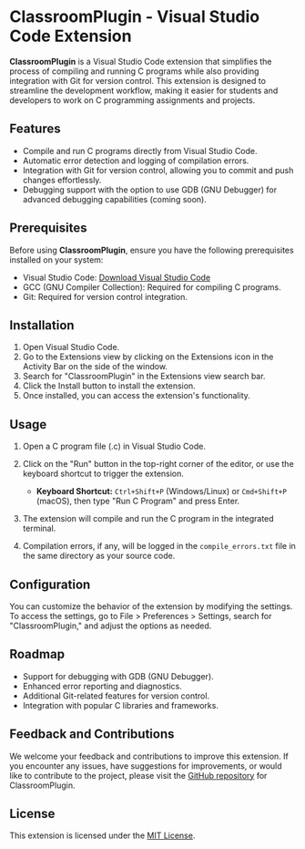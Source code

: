 # ClassroomPlugin - Visual Studio Code Extension

**ClassroomPlugin** is a Visual Studio Code extension that simplifies the process of compiling and running C programs while also providing integration with Git for version control. This extension is designed to streamline the development workflow, making it easier for students and developers to work on C programming assignments and projects.

## Features

- Compile and run C programs directly from Visual Studio Code.
- Automatic error detection and logging of compilation errors.
- Integration with Git for version control, allowing you to commit and push changes effortlessly.
- Debugging support with the option to use GDB (GNU Debugger) for advanced debugging capabilities (coming soon).

## Prerequisites

Before using **ClassroomPlugin**, ensure you have the following prerequisites installed on your system:

- Visual Studio Code: [Download Visual Studio Code](https://code.visualstudio.com/Download)
- GCC (GNU Compiler Collection): Required for compiling C programs.
- Git: Required for version control integration.

## Installation

1. Open Visual Studio Code.
2. Go to the Extensions view by clicking on the Extensions icon in the Activity Bar on the side of the window.
3. Search for "ClassroomPlugin" in the Extensions view search bar.
4. Click the Install button to install the extension.
5. Once installed, you can access the extension's functionality.

## Usage

1. Open a C program file (.c) in Visual Studio Code.
2. Click on the "Run" button in the top-right corner of the editor, or use the keyboard shortcut to trigger the extension.

   - **Keyboard Shortcut:** `Ctrl+Shift+P` (Windows/Linux) or `Cmd+Shift+P` (macOS), then type "Run C Program" and press Enter.

3. The extension will compile and run the C program in the integrated terminal.
4. Compilation errors, if any, will be logged in the `compile_errors.txt` file in the same directory as your source code.

## Configuration

You can customize the behavior of the extension by modifying the settings. To access the settings, go to File > Preferences > Settings, search for "ClassroomPlugin," and adjust the options as needed.

## Roadmap

- Support for debugging with GDB (GNU Debugger).
- Enhanced error reporting and diagnostics.
- Additional Git-related features for version control.
- Integration with popular C libraries and frameworks.

## Feedback and Contributions

We welcome your feedback and contributions to improve this extension. If you encounter any issues, have suggestions for improvements, or would like to contribute to the project, please visit the [GitHub repository](https://github.com/your-repo-url) for ClassroomPlugin.

## License

This extension is licensed under the [MIT License](LICENSE).
